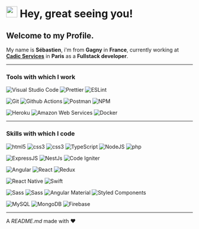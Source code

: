 <h1>   
  <img src="https://emojis.slackmojis.com/emojis/images/1579216111/7550/pikachu_wave.gif?1579216111" data-canonical-src="https://emojis.slackmojis.com/emojis/images/1579216111/7550/pikachu_wave.gif?1579216111" width="30" height="30" /> 
  Hey, great seeing you!
</h1>

<h2> Welcome to my Profile.</h2>

My name is **Sébastien**, i'm from **Gagny** in **France**, currently working at [**Cadic Services**](https://www.cadic-services.com/) in **Paris** as a **Fullstack developer**.

---

<h3>Tools with which I work</h3>
<p>
  <img alt="Visual Studio Code" src="https://img.shields.io/badge/-VS_Code-0165b8?style=rounded-square&logo=visual-studio-code&logoColor=white" /> 
  <img alt="Prettier" src="https://img.shields.io/badge/-Prettier-F7B93E?style=rounded-square&logo=prettier&logoColor=white" /> 
  <img alt="ESLint" src="https://img.shields.io/badge/-ESLint-4b33c3?style=rounded-square&logo=eslint&logoColor=white" /> 
</p>

<p>
  <img alt="Git" src="https://img.shields.io/badge/-Git-F05032?style=rounded-square&logo=git&logoColor=white" />
  <img alt="Github Actions" src="https://img.shields.io/badge/-Github_Actions-2088FF?style=rounded-square&logo=github-actions&logoColor=white" />
  <img alt="Postman" src="https://img.shields.io/badge/-Postman-fd7e14?style=rounded-square&logo=postman&logoColor=white" />
  <img alt="NPM" src="https://img.shields.io/badge/-NPM-CB3837?style=rounded-square&logo=npm&logoColor=white" /> 
</p>

<p>
  <img alt="Heroku" src="https://img.shields.io/badge/-Heroku-430098?style=rounded-square&logo=heroku&logoColor=white" /> 
  <img alt="Amazon Web Services" src="https://img.shields.io/badge/-AWS-ed7210?style=rounded-square&logo=amazon-aws&logoColor=white" />
  <img alt="Docker" src="https://img.shields.io/badge/-Docker-46a2f1?style=rounded-square&logo=docker&logoColor=white" />
</p>

---

<h3>Skills with which I code</h3>

<p>
  <img alt="html5" src="https://img.shields.io/badge/-HTML5-E34F26?style=rounded-square&logo=html5&logoColor=white" /> 
  <img alt="css3" src="https://img.shields.io/badge/-CSS3-274ce3?style=rounded-square&logo=css3&logoColor=white" /> 
  <img alt="css3" src="https://img.shields.io/badge/-JavaScript-f0d91c?style=rounded-square&logo=javascript&logoColor=white" /> 
  <img alt="TypeScript" src="https://img.shields.io/badge/-TypeScript-007ACC?style=rounded-square&logo=typescript&logoColor=white" /> 
  <img alt="NodeJS" src="https://img.shields.io/badge/-NodeJS-43853d?style=rounded-square&logo=Node.js&logoColor=white" /> 
  <img alt="php" src="https://img.shields.io/badge/-PHP-787cb4?style=rounded-square&logo=php&logoColor=white" />
</p>

<p>
  <img alt="ExpressJS" src="https://img.shields.io/badge/-ExpressJS-43853d?style=rounded-square&logo=Node.js&logoColor=white" /> 
  <img alt="NestJs" src="https://img.shields.io/badge/-NestJs-ea2845?style=rounded-square&logo=nestjs&logoColor=white" /> 
  <img alt="Code Igniter" src="https://img.shields.io/badge/-Code_Igniter-dd4815?style=rounded-square&logo=codeigniter&logoColor=white" />
</p>

<p>
  <img alt="Angular" src="https://img.shields.io/badge/-Angular-DD0031?style=rounded-square&logo=angular&logoColor=white" /> 
  <img alt="React" src="https://img.shields.io/badge/-React-45b8d8?style=rounded-square&logo=react&logoColor=white" /> 
  <img alt="Redux" src="https://img.shields.io/badge/-Redux-764ABC?style=rounded-square&logo=redux&logoColor=white" />
</p>

<p>
  <img alt="React Native" src="https://img.shields.io/badge/-React_Native-45b8d8?style=rounded-square&logo=react&logoColor=white" /> 
  <img alt="Swift" src="https://img.shields.io/badge/-Swift-ee5337?style=rounded-square&logo=swift&logoColor=white" />
</p>

<p>
  <img alt="Sass" src="https://img.shields.io/badge/-Bootstrap-7853b2?style=rounded-square&logo=bootstrap&logoColor=white" /> 
  <img alt="Sass" src="https://img.shields.io/badge/-Sass-CC6699?style=rounded-square&logo=sass&logoColor=white" /> 
  <img alt="Angular Material" src="https://img.shields.io/badge/-Angular_Material-4051b5?style=rounded-square&logo=angular&logoColor=white" /> 
  <img alt="Styled Components" src="https://img.shields.io/badge/-Styled_Components-db7092?style=rounded-square&logo=styled-components&logoColor=white" />
</p>

<p>
  <img alt="MySQL" src="https://img.shields.io/badge/-MySQL-4579a0?style=rounded-square&logo=mysql&logoColor=white" /> 
  <img alt="MongoDB" src="https://img.shields.io/badge/-MongoDB-13aa52?style=rounded-square&logo=mongodb&logoColor=white" /> 
  <img alt="Firebase" src="https://img.shields.io/badge/-Firebase-f58109?style=rounded-square&logo=firebase&logoColor=white" />
</p>

---

A _README.md_ made with :heart:
